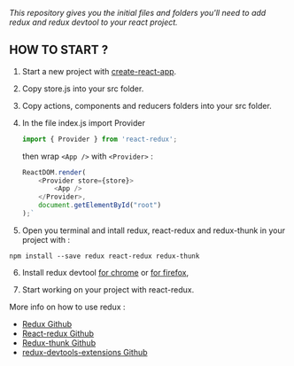 *This repository gives you the initial files and folders you'll need to add redux and redux devtool to your react project.*

## HOW TO START ?

1. Start a new project with [create-react-app](https://github.com/facebook/create-react-app).

2. Copy store.js into your src folder.

3. Copy actions, components and reducers folders into your src folder.

4. In the file index.js import Provider
    
    ```Javascript
    import { Provider } from 'react-redux';
    ```
    
    then wrap `<App />` with `<Provider>` :

    ```Javascript
    ReactDOM.render(
        <Provider store={store}>
            <App />
        </Provider>,
        document.getElementById("root")
    );`
    ```

5. Open you terminal and intall redux, react-redux and redux-thunk in your project with : 

```Shell
npm install --save redux react-redux redux-thunk
```

6. Install redux devtool [for chrome](https://chrome.google.com/webstore/detail/redux-devtools/lmhkpmbekcpmknklioeibfkpmmfibljd) or [for firefox](https://addons.mozilla.org/en-US/firefox/addon/remotedev/), 

7. Start working on your project with react-redux.

More info on how to use redux :
- [Redux Github](https://github.com/reduxjs/redux)
- [React-redux Github](https://github.com/reduxjs/react-redux)
- [Redux-thunk Github](https://github.com/reduxjs/redux-thunk)
- [redux-devtools-extensions Github](https://github.com/zalmoxisus/redux-devtools-extension)
